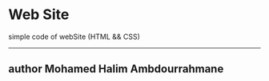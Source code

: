 # Web Site
simple code of webSite (HTML && CSS)

--------------------------------------
## author Mohamed Halim Ambdourrahmane
